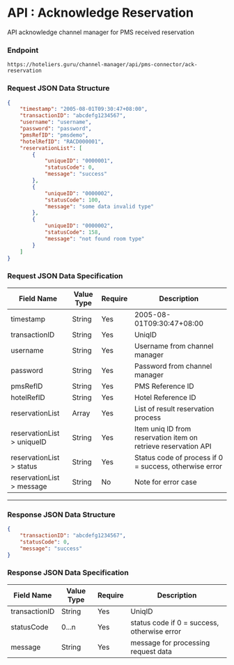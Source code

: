 # API : Acknowledge Reservation
API acknowledge channel manager for PMS received reservation

### Endpoint
```text
https://hoteliers.guru/channel-manager/api/pms-connector/ack-reservation
```

### Request JSON Data Structure
```json
{
    "timestamp": "2005-08-01T09:30:47+08:00",
    "transactionID": "abcdefg1234567",
    "username": "username",
    "password": "password",
    "pmsRefID": "pmsdemo",
    "hotelRefID": "RACD000001",
    "reservationList": [
        {
            "uniqueID": "0000001",
            "statusCode": 0,
            "message": "success"
        },
        {
            "uniqueID": "0000002",
            "statusCode": 100,
            "message": "some data invalid type"
        },
        {
            "uniqueID": "0000002",
            "statusCode": 158,
            "message": "not found room type"
        }
    ]
}
```
### Request JSON Data Specification
| Field Name                 | Value Type | Require | Description                                                    |
|----------------------------|------------|---------|----------------------------------------------------------------|
| timestamp                  | String     | Yes     | 2005-08-01T09:30:47+08:00                                      |
| transactionID              | String     | Yes     | UniqID                                                         |
| username                   | String     | Yes     | Username from channel manager                                  |
| password                   | String     | Yes     | Password from channel manager                                  |
| pmsRefID                   | String     | Yes     | PMS Reference ID                                               |
| hotelRefID                 | String     | Yes     | Hotel Reference ID                                             |
| reservationList            | Array      | Yes     | List of result reservation process                             |
| reservationList > uniqueID | String     | Yes     | Item uniq ID from reservation item on retrieve reservation API |
| reservationList > status   | String     | Yes     | Status code of process if 0 = success, otherwise error         |
| reservationList > message  | String     | No      | Note for error case                                            |
---

### Response JSON Data Structure
```json
{
    "transactionID": "abcdefg1234567",
    "statusCode": 0,
    "message": "success"
}
```

### Response JSON Data Specification
| Field Name    | Value Type | Require | Description                                 |
|---------------|------------|---------|---------------------------------------------|
| transactionID | String     | Yes     | UniqID                                      |
| statusCode    | 0...n      | Yes     | status code if 0 = success, otherwise error |
| message       | String     | Yes     | message for processing request data         |
